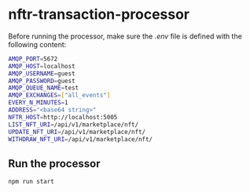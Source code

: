 # nftr-transaction-processor

Before running the processor, make sure the *.env* file is defined with the following content:
```bash
AMQP_PORT=5672
AMQP_HOST=localhost
AMQP_USERNAME=guest
AMQP_PASSWORD=guest
AMQP_QUEUE_NAME=test
AMQP_EXCHANGES=["all_events"]
EVERY_N_MINUTES=1
ADDRESS="<base64 string>"
NFTR_HOST=http://localhost:5005
LIST_NFT_URI=/api/v1/marketplace/nft/
UPDATE_NFT_URI=/api/v1/marketplace/nft/
WITHDRAW_NFT_URI=/api/v1/marketplace/nft/
```

## Run the processor
```
npm run start
```